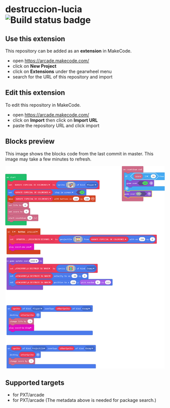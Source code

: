 # destruccion-lucia ![Build status badge](https://github.com/enunmardebits/destruccion-lucia/workflows/MakeCode/badge.svg)



## Use this extension

This repository can be added as an **extension** in MakeCode.

* open https://arcade.makecode.com/
* click on **New Project**
* click on **Extensions** under the gearwheel menu
* search for the URL of this repository and import

## Edit this extension

To edit this repository in MakeCode.

* open https://arcade.makecode.com/
* click on **Import** then click on **Import URL**
* paste the repository URL and click import

## Blocks preview

This image shows the blocks code from the last commit in master.
This image may take a few minutes to refresh.

![A rendered view of the blocks](https://github.com/enunmardebits/destruccion-lucia/raw/master/.makecode/blocks.png)

## Supported targets

* for PXT/arcade
* for PXT/arcade
(The metadata above is needed for package search.)


